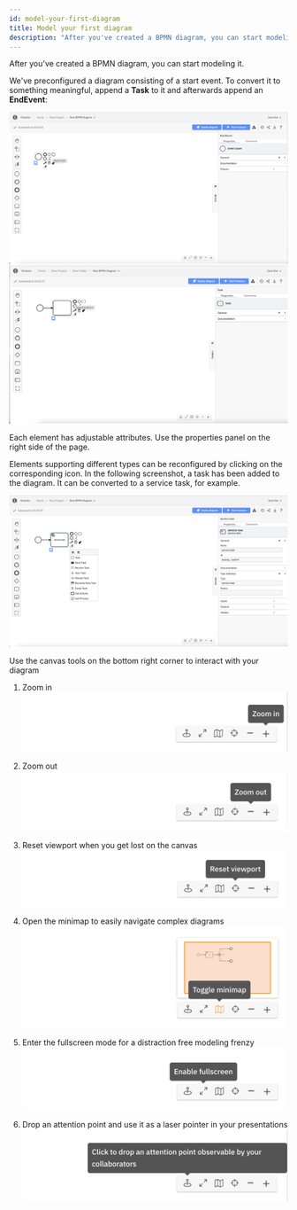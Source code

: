 ```yaml
---
id: model-your-first-diagram
title: Model your first diagram
description: "After you've created a BPMN diagram, you can start modeling it."
---
```


After you've created a BPMN diagram, you can start modeling it.

We've preconfigured a diagram consisting of a start event. To convert it to something meaningful, append a **Task** to it and afterwards append an **EndEvent**:

![add task](img/web-modeler-add-task.png)
![add task](img/web-modeler-add-endevent.png)

Each element has adjustable attributes. Use the properties panel on the right side of the page.

Elements supporting different types can be reconfigured by clicking on the corresponding icon. In the following screenshot, a task has been added to the diagram. It can be converted to a service task, for example.

![task configuration](img/web-modeler-new-diagram-with-configuration.png)

Use the canvas tools on the bottom right corner to interact with your diagram

1. Zoom in
![zoom in](img/zoom-in.png)

2. Zoom out
![zoom in](img/zoom-out.png)

3. Reset viewport when you get lost on the canvas
![reset view port](img/reset-viewport.png)

4. Open the minimap to easily navigate complex diagrams
![mini map](img/minimap.png)

5. Enter the fullscreen mode for a distraction free modeling frenzy
![full screen](img/fullscreen.png)

6. Drop an attention point and use it as a laser pointer in your presentations
![attention grabber](img/attention-grabber.png)


